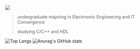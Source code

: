 <img src="https://capsule-render.vercel.app/api?type=venom&color=gradient&customColorList=12,14,18,19,24,25,27,&height=40&section=header&text=seocord&fontSize=35" />

> undergraduate majoring in Electrnonic Engineering and IT Convergence
> 
> studying C/C++ and HDL

![Top Langs](https://github-readme-stats.vercel.app/api/top-langs/?username=seocord&theme=graywhite) ![Anurag's GitHub stats](https://github-readme-stats.vercel.app/api?username=seocord&hide=contribs,prs&show_icons=true&theme=graywhite)
